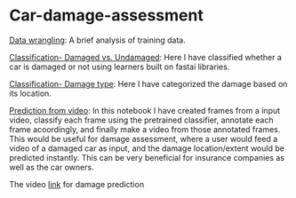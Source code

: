 # Car-damage-assessment

[Data wrangling](https://github.com/manasi-mahish/Car-damage-assessment/blob/master/Car%20damage%20Data%20scraping%20and%20analysis.ipynb):
A brief analysis of training data.

[Classification- Damaged vs. Undamaged](https://github.com/manasi-mahish/Car-damage-assessment/blob/master/Car_damaged_vs_undamaged.ipynb):
Here I have classified whether a car is damaged or not using learners built on fastai libraries. 

[Classification- Damage type](https://github.com/manasi-mahish/Car-damage-assessment/blob/master/car_damage_type.ipynb):
Here I have categorized the damage based on its location.

[Prediction from video](https://github.com/manasi-mahish/Car-damage-assessment/blob/master/Car_damage%20video.ipynb):
In this notebook I have created frames from a input video, classify each frame using the pretrained classifier, annotate each frame acoordingly, and finally make a video from those annotated frames. This would be useful for damage assessment, where a user would feed a video of a damaged car as input, and the damage location/extent would be predicted instantly. This can be very beneficial for insurance companies as well as the car owners.

The video [link](https://youtu.be/i2it0K8wTVU) for damage prediction
